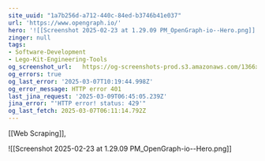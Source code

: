 ```yaml
---
site_uuid: "1a7b256d-a712-440c-84ed-b3746b41e037"
url: 'https://www.opengraph.io/'
hero: '![[Screenshot 2025-02-23 at 1.29.09 PM_OpenGraph-io--Hero.png]]'
zinger: null
tags:
- Software-Development
- Lego-Kit-Engineering-Tools
og_screenshot_url:   https://og-screenshots-prod.s3.amazonaws.com/1366x768/80/false/f25b1986d91d2d85c1941a9edbec346ae1fcc3300267fc9564ac349ca0764f8b.jpeg
og_errors: true
og_last_error: '2025-03-07T10:19:44.998Z'
og_error_message: HTTP error 401
last_jina_request: '2025-03-09T06:45:05.239Z'
jina_error: "'HTTP error! status: 429'"
og_last_fetch: 2025-03-07T06:11:14.792Z
---
```

[[Web Scraping]], 

![[Screenshot 2025-02-23 at 1.29.09 PM_OpenGraph-io--Hero.png]]
